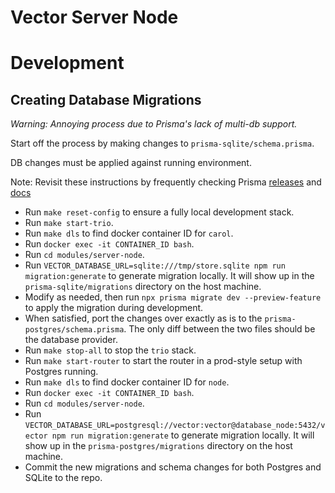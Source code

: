 # Vector Server Node

# Development

## Creating Database Migrations

_Warning: Annoying process due to Prisma's lack of multi-db support._

Start off the process by making changes to `prisma-sqlite/schema.prisma`.

DB changes must be applied against running environment.

Note: Revisit these instructions by frequently checking Prisma [releases](https://github.com/prisma/prisma/releases) and [docs](https://www.prisma.io/docs/)

- Run `make reset-config` to ensure a fully local development stack.
- Run `make start-trio`.
- Run `make dls` to find docker container ID for `carol`.
- Run `docker exec -it CONTAINER_ID bash`.
- Run `cd modules/server-node`.
- Run `VECTOR_DATABASE_URL=sqlite:///tmp/store.sqlite npm run migration:generate` to generate migration locally. It will show up in the `prisma-sqlite/migrations` directory on the host machine.
- Modify as needed, then run `npx prisma migrate dev --preview-feature` to apply the migration during development.
- When satisfied, port the changes over exactly as is to the `prisma-postgres/schema.prisma`. The only diff between the two files should be the database provider.
- Run `make stop-all` to stop the `trio` stack.
- Run `make start-router` to start the router in a prod-style setup with Postgres running.
- Run `make dls` to find docker container ID for `node`.
- Run `docker exec -it CONTAINER_ID bash`.
- Run `cd modules/server-node`.
- Run `VECTOR_DATABASE_URL=postgresql://vector:vector@database_node:5432/vector npm run migration:generate` to generate migration locally. It will show up in the `prisma-postgres/migrations` directory on the host machine.
- Commit the new migrations and schema changes for both Postgres and SQLite to the repo.
